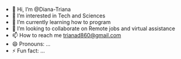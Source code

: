 - 👋 Hi, I’m @Diana-Triana
- 👀 I’m interested in Tech and Sciences 
- 🌱 I’m currently learning how to program
- 💞️ I’m looking to collaborate on Remote jobs and virtual assistance 
- 📫 How to reach me trianad860@gmail.com
- 😄 Pronouns: ...
- ⚡ Fun fact: ...

<!---
Diana-Triana/Diana-Triana is a ✨ special ✨ repository because its `README.md` (this file) appears on your GitHub profile.
You can click the Preview link to take a look at your changes.
--->
